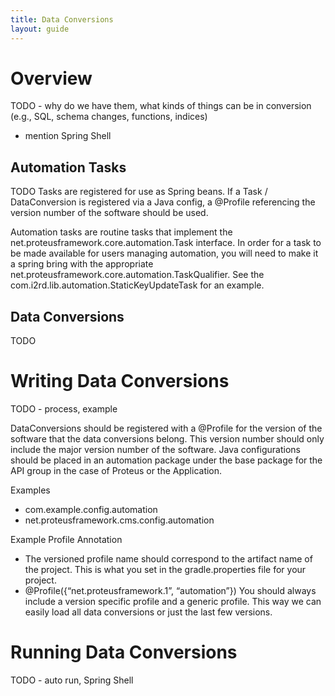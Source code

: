 ```yaml
---
title: Data Conversions
layout: guide
---
```


# Overview
TODO - why do we have them, what kinds of things can be in conversion (e.g., SQL, schema changes, functions, indices)

- mention Spring Shell

## Automation Tasks
TODO
Tasks are registered for use as Spring beans. If a Task / DataConversion is registered via a Java config, a @Profile referencing the version number of the software should be used.

Automation tasks are routine tasks that implement the net.proteusframework.core.automation.Task interface. In order for a task to be made available for users managing automation, you will need to make it a spring bring with the appropriate net.proteusframework.core.automation.TaskQualifier. See the com.i2rd.lib.automation.StaticKeyUpdateTask for an example.

## Data Conversions
TODO


# Writing Data Conversions
TODO - process, example

DataConversions should be registered with a @Profile for the version of the software that the data conversions belong. This version number should only include the major version number of the software. Java configurations should be placed in an automation package under the base package for the API group in the case of Proteus or the Application.

Examples

* com.example.config.automation
* net.proteusframework.cms.config.automation

Example Profile Annotation

* The versioned profile name should correspond to the artifact name of the project. This is what you set in the gradle.properties file for your project.
* @Profile({“net.proteusframework.1”, “automation”})
You should always include a version specific profile and a generic profile. This way we can easily load all data conversions or just the last few versions.


# Running Data Conversions
TODO - auto run, Spring Shell
